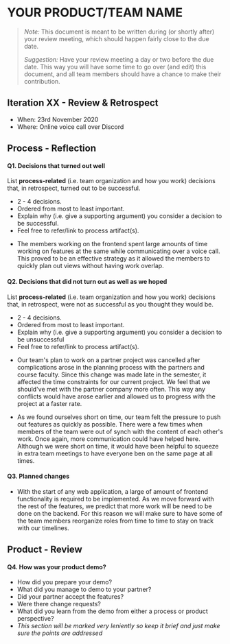 # YOUR PRODUCT/TEAM NAME

 > _Note:_ This document is meant to be written during (or shortly after) your review meeting, which should happen fairly close to the due date.      
 >      
 > _Suggestion:_ Have your review meeting a day or two before the due date. This way you will have some time to go over (and edit) this document, and all team members should have a chance to make their contribution.


## Iteration XX - Review & Retrospect

 * When: 23rd November 2020
 * Where: Online voice call over Discord

## Process - Reflection


#### Q1. Decisions that turned out well

List **process-related** (i.e. team organization and how you work) decisions that, in retrospect, turned out to be successful.


 * 2 - 4 decisions.
 * Ordered from most to least important.
 * Explain why (i.e. give a supporting argument) you consider a decision to be successful.
 * Feel free to refer/link to process artifact(s).
 
 - The members working on the frontend spent large amounts of time working on features at the same while communicating over a voice call. This proved to be an effective strategy as it allowed the members to quickly plan out views without having work overlap.

#### Q2. Decisions that did not turn out as well as we hoped

List **process-related** (i.e. team organization and how you work) decisions that, in retrospect, were not as successful as you thought they would be.

 * 2 - 4 decisions.
 * Ordered from most to least important.
 * Explain why (i.e. give a supporting argument) you consider a decision to be unsuccessful
 * Feel free to refer/link to process artifact(s).

- Our team's plan to work on a partner project was cancelled after complications arose in the planning process with the partners and course faculty. Since this change was made late in the semester, it affected the time constraints for our current project. We feel that we should've met with the partner company more often. This way any conflicts would have arose earlier and allowed us to progress with the project at a faster rate.

- As we found ourselves short on time, our team felt the pressure to push out features as quickly as possible. There were a few times when members of the team were out of synch with the content of each other's work. Once again, more communication could have helped here. Although we were short on time, it would have been helpful to squeeze in extra team meetings to have everyone ben on the same page at all times.

#### Q3. Planned changes

- With the start of any web application, a large of amount of frontend functionality is required to be implemented. As we move forward with the rest of the features, we predict that more work will be need to be done on the backend. For this reason we will make sure to have some of the team members reorganize roles from time to time to stay on track with our timelines.


## Product - Review

#### Q4. How was your product demo?
 * How did you prepare your demo?
 * What did you manage to demo to your partner?
 * Did your partner accept the features?
 * Were there change requests?
 * What did you learn from the demo from either a process or product perspective?
 * *This section will be marked very leniently so keep it brief and just make sure the points are addressed*

